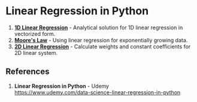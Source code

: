 # Linear Regression in Python

1.  **[1D Linear Regression](https://github.com/nkuhta/Linear-Regression-Python/blob/master/linear_1D.py)** - Analytical solution for 1D linear regression in vectorized form.
2.  **[Moore's Law](https://github.com/nkuhta/Linear-Regression-Python/blob/master/moore.py)** - Using linear regression for exponentially growing data.  
3.  **[2D Linear Regression]()** - Calculate weights and constant coefficients for 2D linear system.  

##  References
1.  **Linear Regression in Python** - Udemy   
	https://www.udemy.com/data-science-linear-regression-in-python

